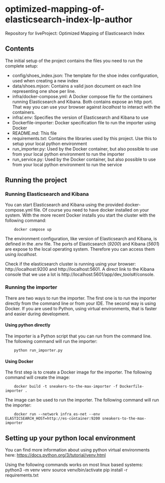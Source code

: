 # optimized-mapping-of-elasticsearch-index-lp-author
Repository for liveProject: Optimized Mapping of Elasticsearch Index

## Contents
The initial setup of the project contains the files you need to run the complete setup:
- config/shoes_index.json: The template for the shoe index configuration, used when creating a new index
- data/shoes.mjson:  Contains a valid json document on each line representing one shoe per line.
- infra/docker-compose.yml: A Docker compose file for the containers running Elasticsearch and Kibana. Both contains expose an http port. That way you can use your browser against _localhost_ to interact with the containers.
- infra/.env: Specifies the version of Elasticsearch and Kibana to use
- Dockerfile-importer: Docker specification file to run the importer using Docker
- README.md: This file
- requirements.txt: Contains the libraries used by this project. Use this to setup your local python environment
- run_importer.py: Used by the Docker container, but also possible to use from your local python environment to run the importer
- run_service.py: Used by the Docker container, but also possible to use from your local python environment to run the service

## Running the project
### Running Elasticsearch and Kibana
You can start Elasticsearch and Kibana using the provided docker-compose.yml file. Of course you need to have docker
installed on your system. With the more recent Docker installs you start the cluster with the following command:
```shell
    docker compose up
```
The environment configuration, like version of Elasticsearch and Kibana, is defined in the .env file. The ports of 
Elasticsearch (_9200_) and Kibana (_5601_) are expose to the local operating system. Therefore you can access them using
_localhost_.

Check if the elasticsearch cluster is running using your browser: http://localhost:9200 and http://localhost:5601. A 
direct link to the Kibana console that we use a lot is http://localhost:5601/app/dev_tools#/console.

### Running the importer
There are two ways to run the importer. The first one is to run the importer directly from the command line or from 
your IDE. The second way is using Docker. If you are used to Python, using virtual environments, that is faster and 
easier during development.
#### Using python directly
The importer is a Python script that you can run from the command line. The following command will run the importer:
```shell
    python run_importer.py
```
#### Using Docker
The first step is to create a Docker image for the importer. The following command will create the image:
```shell
    docker build -t sneakers-to-the-max-importer -f Dockerfile-importer .
```
The image can be used to run the importer. The following command will run the importer:
```shell
    docker run --network infra_es-net --env ELASTICSEARCH_HOST=http://es-container:9200 sneakers-to-the-max-importer
```

## Setting up your python local environment
You can find more information about using python virtual environments here:
https://docs.python.org/3/tutorial/venv.html

Using the following commands works on most linux based systems:
python3 -m venv venv
source venv/bin/activate
pip install -r requirements.txt
